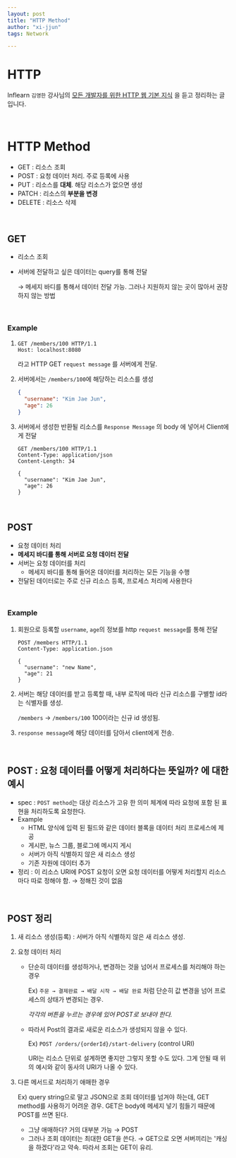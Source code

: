 ```yaml
---
layout: post
title: "HTTP Method"
author: "xi-jjun"
tags: Network

---
```


# HTTP

Inflearn `김영한` 강사님의 [모든 개발자를 위한 HTTP 웹 기본 지식](https://www.inflearn.com/course/http-%EC%9B%B9-%EB%84%A4%ED%8A%B8%EC%9B%8C%ED%81%AC/) 을 듣고 정리하는 글입니다.

<br>

# HTTP Method

- GET : 리소스 조회
- POST : 요청 데이터 처리. 주로 등록에 사용
- PUT : 리소스를 **대체**. 해당 리소스가 없으면 생성
- PATCH : 리소스의 **부분을 변경**
- DELETE : 리소스 삭제

<br>

## GET

- 리소스 조회

- 서버에 전달하고 싶은 데이터는 query를 통해 전달

  → 메세지 바디를 통해서 데이터 전달 가능. 그러나 지원하지 않는 곳이 많아서 권장하지 않는 방법

<br>

### Example

1. ```http
   GET /members/100 HTTP/1.1
   Host: localhost:8080
   ```

   라고 HTTP GET `request message` 를 서버에게 전달.

2. 서버에서는 `/members/100`에 해당하는 리소스를 생성

   ```json
   {
     "username": "Kim Jae Jun",
     "age": 26
   }
   ```

3. 서버에서 생성한 반환될 리소스를 `Response Message` 의 body 에 넣어서 Client에게 전달

   ```http
   GET /members/100 HTTP/1.1
   Content-Type: application/json
   Content-Length: 34
   
   {
     "username": "Kim Jae Jun",
     "age": 26
   }
   ```

<br>

## POST

- 요청 데이터 처리
- **메세지 바디를 통해 서버로 요청 데이터 전달**
- 서버는 요청 데이터를 처리
  - 메세지 바디를 통해 들어온 데이터를 처리하는 모든 기능을 수행
- 전달된 데이터로는 주로 신규 리소스 등록, 프로세스 처리에 사용한다

<br>

### Example

1. 회원으로 등록할 `username`, `age`의 정보를 http `request message`를 통해 전달

   ```http
   POST /members HTTP/1.1
   Content-Type: application.json
   
   {
     "username": "new Name",
     "age": 21
   }
   ```

   

2. 서버는 해당 데이터를 받고 등록할 때, 내부 로직에 따라 신규 리소스를 구별할 id라는 식별자를 생성.

   `/members` → `/members/100` 100이라는 신규 id 생성됨. 

3. `response message`에 해당 데이터를 담아서 client에게 전송.

<br>

## POST : 요청 데이터를 어떻게 처리하다는 뜻일까? 에 대한 예시

- spec : `POST method`는 대상 리소스가 고유 한 의미 체계에 따라 요청에 포함 된 표현을 처리하도록 요청한다.
- Example
  - HTML 양식에 입력 된 필드와 같은 데이터 블록을 데이터 처리 프로세스에 제공
  - 게시판, 뉴스 그룹, 블로그에 메시지 게시
  - 서버가 아직 식별하지 않은 새 리소스 생성
  - 기존 자원에 데이터 추가
- 정리 : 이 리소스 URI에 POST 요청이 오면 요청 데이터를 어떻게 처리할지 리소스마다 따로 정해야 함. → 정해진 것이 없음

<br>

## POST 정리

1. 새 리소스 생성(등록) : 서버가 아직 식별하지 않은 새 리소스 생성.

2. 요청 데이터 처리

   - 단순히 데이터를 생성하거나, 변경하는 것을 넘어서 프로세스를 처리해야 하는 경우

     Ex) `주문 → 결제완료 → 배달 시작 → 배달 완료` 처럼 단순히 값 변경을 넘어 프로세스의 상태가 변경되는 경우.

     *각각의 버튼을 누르는 경우에 있어 POST로 보내야 한다.*

   - 따라서 Post의 결과로 새로운 리소스가 생성되지 않을 수 있다.

     Ex) `POST /orders/{orderId}/start-delivery` (control URI)

     URI는 리소스 단위로 설계하면 좋지만 그렇지 못할 수도 있다. 그게 안될 때 위의 예시와 같이 동사의 URI가 나올 수 있다.

3. 다른 메서드로 처리하기 애매한 경우

   Ex) query string으로 말고 JSON으로 조회 데이터를 넘겨야 하는데, GET method를 사용하기 어려운 경우. GET은 body에 메세지 넣기 힘들기 때문에 POST를 쓰면 된다.

   - 그냥 애매하다? 거의 대부분 가능 → POST
   - 그러나 조회 데이터는 최대한 GET을 쓴다. → GET으로 오면 서버끼리는 '캐싱을 하겠다'라고 약속. 따라서 조회는 GET이 유리.
